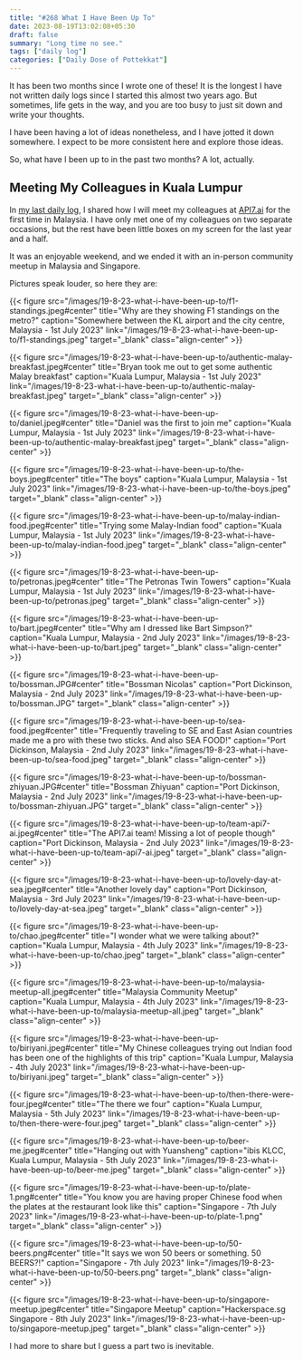 ```yaml
---
title: "#268 What I Have Been Up To"
date: 2023-08-19T13:02:08+05:30
draft: false
summary: "Long time no see."
tags: ["daily log"]
categories: ["Daily Dose of Pottekkat"]
---
```


It has been two months since I wrote one of these! It is the longest I have not written daily logs since I started this almost two years ago. But sometimes, life gets in the way, and you are too busy to just sit down and write your thoughts.

I have been having a lot of ideas nonetheless, and I have jotted it down somewhere. I expect to be more consistent here and explore those ideas.

So, what have I been up to in the past two months? A lot, actually.

## Meeting My Colleagues in Kuala Lumpur

In [my last daily log](/dailies/19-6-23-top-things-to-do-in-malaysia/), I shared how I will meet my colleagues at [API7.ai](https://api7.ai) for the first time in Malaysia. I have only met one of my colleagues on two separate occasions, but the rest have been little boxes on my screen for the last year and a half.

It was an enjoyable weekend, and we ended it with an in-person community meetup in Malaysia and Singapore.

Pictures speak louder, so here they are:

{{< figure src="/images/19-8-23-what-i-have-been-up-to/f1-standings.jpeg#center" title="Why are they showing F1 standings on the metro?" caption="Somewhere between the KL airport and the city centre, Malaysia - 1st July 2023" link="/images/19-8-23-what-i-have-been-up-to/f1-standings.jpeg" target="_blank" class="align-center" >}}

{{< figure src="/images/19-8-23-what-i-have-been-up-to/authentic-malay-breakfast.jpeg#center" title="Bryan took me out to get some authentic Malay breakfast" caption="Kuala Lumpur, Malaysia - 1st July 2023" link="/images/19-8-23-what-i-have-been-up-to/authentic-malay-breakfast.jpeg" target="_blank" class="align-center" >}}

{{< figure src="/images/19-8-23-what-i-have-been-up-to/daniel.jpeg#center" title="Daniel was the first to join me" caption="Kuala Lumpur, Malaysia - 1st July 2023" link="/images/19-8-23-what-i-have-been-up-to/authentic-malay-breakfast.jpeg" target="_blank" class="align-center" >}}

{{< figure src="/images/19-8-23-what-i-have-been-up-to/the-boys.jpeg#center" title="The boys" caption="Kuala Lumpur, Malaysia - 1st July 2023" link="/images/19-8-23-what-i-have-been-up-to/the-boys.jpeg" target="_blank" class="align-center" >}}

{{< figure src="/images/19-8-23-what-i-have-been-up-to/malay-indian-food.jpeg#center" title="Trying some Malay-Indian food" caption="Kuala Lumpur, Malaysia - 1st July 2023" link="/images/19-8-23-what-i-have-been-up-to/malay-indian-food.jpeg" target="_blank" class="align-center" >}}

{{< figure src="/images/19-8-23-what-i-have-been-up-to/petronas.jpeg#center" title="The Petronas Twin Towers" caption="Kuala Lumpur, Malaysia - 1st July 2023" link="/images/19-8-23-what-i-have-been-up-to/petronas.jpeg" target="_blank" class="align-center" >}}

{{< figure src="/images/19-8-23-what-i-have-been-up-to/bart.jpeg#center" title="Why am I dressed like Bart Simpson?" caption="Kuala Lumpur, Malaysia - 2nd July 2023" link="/images/19-8-23-what-i-have-been-up-to/bart.jpeg" target="_blank" class="align-center" >}}

{{< figure src="/images/19-8-23-what-i-have-been-up-to/bossman.JPG#center" title="Bossman Nicolas" caption="Port Dickinson, Malaysia - 2nd July 2023" link="/images/19-8-23-what-i-have-been-up-to/bossman.JPG" target="_blank" class="align-center" >}}

{{< figure src="/images/19-8-23-what-i-have-been-up-to/sea-food.jpeg#center" title="Frequently traveling to SE and East Asian countries made me a pro with these two sticks. And also SEA FOOD!" caption="Port Dickinson, Malaysia - 2nd July 2023" link="/images/19-8-23-what-i-have-been-up-to/sea-food.jpeg" target="_blank" class="align-center" >}}

{{< figure src="/images/19-8-23-what-i-have-been-up-to/bossman-zhiyuan.JPG#center" title="Bossman Zhiyuan" caption="Port Dickinson, Malaysia - 2nd July 2023" link="/images/19-8-23-what-i-have-been-up-to/bossman-zhiyuan.JPG" target="_blank" class="align-center" >}}

{{< figure src="/images/19-8-23-what-i-have-been-up-to/team-api7-ai.jpeg#center" title="The API7.ai team! Missing a lot of people though" caption="Port Dickinson, Malaysia - 2nd July 2023" link="/images/19-8-23-what-i-have-been-up-to/team-api7-ai.jpeg" target="_blank" class="align-center" >}}

{{< figure src="/images/19-8-23-what-i-have-been-up-to/lovely-day-at-sea.jpeg#center" title="Another lovely day" caption="Port Dickinson, Malaysia - 3rd July 2023" link="/images/19-8-23-what-i-have-been-up-to/lovely-day-at-sea.jpeg" target="_blank" class="align-center" >}}

{{< figure src="/images/19-8-23-what-i-have-been-up-to/chao.jpeg#center" title="I wonder what we were talking about?" caption="Kuala Lumpur, Malaysia - 4th July 2023" link="/images/19-8-23-what-i-have-been-up-to/chao.jpeg" target="_blank" class="align-center" >}}

{{< figure src="/images/19-8-23-what-i-have-been-up-to/malaysia-meetup-all.jpeg#center" title="Malaysia Community Meetup" caption="Kuala Lumpur, Malaysia - 4th July 2023" link="/images/19-8-23-what-i-have-been-up-to/malaysia-meetup-all.jpeg" target="_blank" class="align-center" >}}

{{< figure src="/images/19-8-23-what-i-have-been-up-to/biriyani.jpeg#center" title="My Chinese colleagues trying out Indian food has been one of the highlights of this trip" caption="Kuala Lumpur, Malaysia - 4th July 2023" link="/images/19-8-23-what-i-have-been-up-to/biriyani.jpeg" target="_blank" class="align-center" >}}

{{< figure src="/images/19-8-23-what-i-have-been-up-to/then-there-were-four.jpeg#center" title="The there we four" caption="Kuala Lumpur, Malaysia - 5th July 2023" link="/images/19-8-23-what-i-have-been-up-to/then-there-were-four.jpeg" target="_blank" class="align-center" >}}

{{< figure src="/images/19-8-23-what-i-have-been-up-to/beer-me.jpeg#center" title="Hanging out with Yuansheng" caption="ibis KLCC, Kuala Lumpur, Malaysia - 5th July 2023" link="/images/19-8-23-what-i-have-been-up-to/beer-me.jpeg" target="_blank" class="align-center" >}}

{{< figure src="/images/19-8-23-what-i-have-been-up-to/plate-1.png#center" title="You know you are having proper Chinese food when the plates at the restaurant look like this" caption="Singapore - 7th July 2023" link="/images/19-8-23-what-i-have-been-up-to/plate-1.png" target="_blank" class="align-center" >}}

{{< figure src="/images/19-8-23-what-i-have-been-up-to/50-beers.png#center" title="It says we won 50 beers or something. 50 BEERS?!" caption="Singapore - 7th July 2023" link="/images/19-8-23-what-i-have-been-up-to/50-beers.png" target="_blank" class="align-center" >}}

{{< figure src="/images/19-8-23-what-i-have-been-up-to/singapore-meetup.jpeg#center" title="Singapore Meetup" caption="Hackerspace.sg Singapore - 8th July 2023" link="/images/19-8-23-what-i-have-been-up-to/singapore-meetup.jpeg" target="_blank" class="align-center" >}}

I had more to share but I guess a part two is inevitable.
